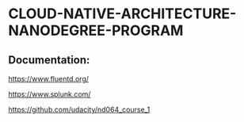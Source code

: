 # CLOUD-NATIVE-ARCHITECTURE-NANODEGREE-PROGRAM

## Documentation:

https://www.fluentd.org/

https://www.splunk.com/

https://github.com/udacity/nd064_course_1
